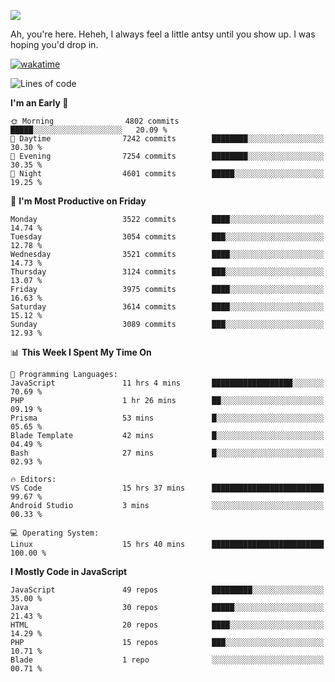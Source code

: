![](https://media.tenor.com/FUEC3dPyVhEAAAAM/welcome-back-minions.gif)

Ah, you're here. Heheh, 
I always feel a little antsy until you show up. I was hoping you'd drop in.

[![wakatime](https://wakatime.com/badge/user/8ad4afa2-1a56-40d1-a949-4663473915b6.svg)](https://wakatime.com/@mrepol742)

<!--START_SECTION:mrepol742-->
![Lines of code](https://img.shields.io/badge/From%20Hello%20World%20I%27ve%20Written-19.9%20million%20lines%20of%20code-blue)

**I'm an Early 🐤** 

```text
🌞 Morning                4802 commits        █████░░░░░░░░░░░░░░░░░░░░   20.09 % 
🌆 Daytime                7242 commits        ████████░░░░░░░░░░░░░░░░░   30.30 % 
🌃 Evening                7254 commits        ████████░░░░░░░░░░░░░░░░░   30.35 % 
🌙 Night                  4601 commits        █████░░░░░░░░░░░░░░░░░░░░   19.25 % 
```
📅 **I'm Most Productive on Friday** 

```text
Monday                   3522 commits        ████░░░░░░░░░░░░░░░░░░░░░   14.74 % 
Tuesday                  3054 commits        ███░░░░░░░░░░░░░░░░░░░░░░   12.78 % 
Wednesday                3521 commits        ████░░░░░░░░░░░░░░░░░░░░░   14.73 % 
Thursday                 3124 commits        ███░░░░░░░░░░░░░░░░░░░░░░   13.07 % 
Friday                   3975 commits        ████░░░░░░░░░░░░░░░░░░░░░   16.63 % 
Saturday                 3614 commits        ████░░░░░░░░░░░░░░░░░░░░░   15.12 % 
Sunday                   3089 commits        ███░░░░░░░░░░░░░░░░░░░░░░   12.93 % 
```


📊 **This Week I Spent My Time On** 

```text
💬 Programming Languages: 
JavaScript               11 hrs 4 mins       ██████████████████░░░░░░░   70.69 % 
PHP                      1 hr 26 mins        ██░░░░░░░░░░░░░░░░░░░░░░░   09.19 % 
Prisma                   53 mins             █░░░░░░░░░░░░░░░░░░░░░░░░   05.65 % 
Blade Template           42 mins             █░░░░░░░░░░░░░░░░░░░░░░░░   04.49 % 
Bash                     27 mins             █░░░░░░░░░░░░░░░░░░░░░░░░   02.93 % 

🔥 Editors: 
VS Code                  15 hrs 37 mins      █████████████████████████   99.67 % 
Android Studio           3 mins              ░░░░░░░░░░░░░░░░░░░░░░░░░   00.33 % 

💻 Operating System: 
Linux                    15 hrs 40 mins      █████████████████████████   100.00 % 
```

**I Mostly Code in JavaScript** 

```text
JavaScript               49 repos            █████████░░░░░░░░░░░░░░░░   35.00 % 
Java                     30 repos            █████░░░░░░░░░░░░░░░░░░░░   21.43 % 
HTML                     20 repos            ████░░░░░░░░░░░░░░░░░░░░░   14.29 % 
PHP                      15 repos            ███░░░░░░░░░░░░░░░░░░░░░░   10.71 % 
Blade                    1 repo              ░░░░░░░░░░░░░░░░░░░░░░░░░   00.71 % 
```




<!--END_SECTION:mrepol742-->

